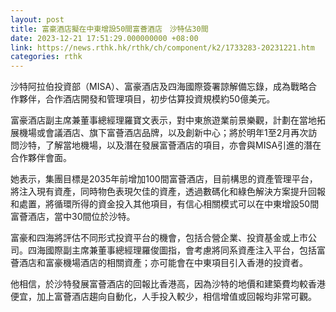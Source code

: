 ```yaml
---
layout: post
title: 富豪酒店擬在中東增設50間富薈酒店　沙特佔30間
date: 2023-12-21 17:51:29.000000000 +08:00
link: https://news.rthk.hk/rthk/ch/component/k2/1733283-20231221.htm
categories: rthk
---
```


沙特阿拉伯投資部（MISA）、富豪酒店及四海國際簽署諒解備忘錄，成為戰略合作夥伴，合作酒店開發和管理項目，初步估算投資規模約50億美元。

富豪酒店副主席兼董事總經理羅寶文表示，對中東旅遊業前景樂觀，計劃在當地拓展機場或會議酒店、旗下富薈酒店品牌，以及創新中心；將於明年1至2月再次訪問沙特，了解當地機場，以及潛在發展富薈酒店的項目，亦會與MISA引進的潛在合作夥伴會面。

她表示，集團目標是2035年前增加100間富薈酒店，目前構思的資產管理平台，將注入現有資產，同時物色表現欠佳的資產，透過數碼化和綠色解決方案提升回報和處置，將循環所得的資金投入其他項目，有信心相關模式可以在中東增設50間富薈酒店，當中30間位於沙特。

富豪和四海將評估不同形式投資平台的機會，包括合營企業、投資基金或上市公司。四海國際副主席兼董事總經理羅俊圖指，會考慮將同系資產注入平台，包括富薈酒店和富豪機場酒店的相關資產；亦可能會在中東項目引入香港的投資者。

他相信，於沙特發展富薈酒店的回報比香港高，因為沙特的地價和建築費均較香港便宜，加上富薈酒店趨向自動化，人手投入較少，相信增值或回報均非常可觀。
